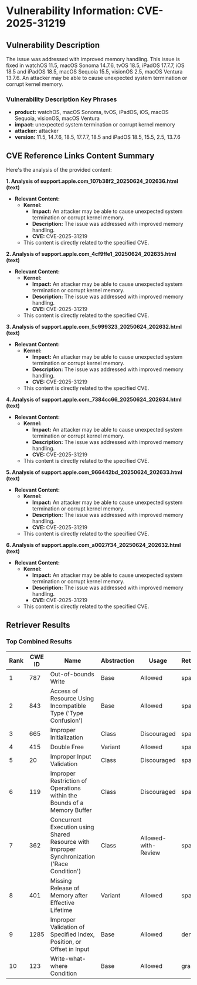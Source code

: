# Vulnerability Information: CVE-2025-31219

## Vulnerability Description
The issue was addressed with improved memory handling. This issue is fixed in watchOS 11.5, macOS Sonoma 14.7.6, tvOS 18.5, iPadOS 17.7.7, iOS 18.5 and iPadOS 18.5, macOS Sequoia 15.5, visionOS 2.5, macOS Ventura 13.7.6. An attacker may be able to cause unexpected system termination or corrupt kernel memory.

### Vulnerability Description Key Phrases
- **product:** watchOS, macOS Sonoma, tvOS, iPadOS, iOS, macOS Sequoia, visionOS, macOS Ventura
- **impact:** unexpected system termination or corrupt kernel memory
- **attacker:** attacker
- **version:** 11.5, 14.7.6, 18.5, 17.7.7, 18.5 and iPadOS 18.5, 15.5, 2.5, 13.7.6

## CVE Reference Links Content Summary
Here's the analysis of the provided content:

**1. Analysis of support.apple.com_107b38f2_20250624_202636.html (text)**

*   **Relevant Content:**
    *   **Kernel:**
        *   **Impact:** An attacker may be able to cause unexpected system termination or corrupt kernel memory.
        *   **Description:** The issue was addressed with improved memory handling.
        *   **CVE:** CVE-2025-31219
    *   This content is directly related to the specified CVE.

**2. Analysis of support.apple.com_4cf9ffe1_20250624_202635.html (text)**

*   **Relevant Content:**
    *   **Kernel:**
        *   **Impact:** An attacker may be able to cause unexpected system termination or corrupt kernel memory.
        *   **Description:** The issue was addressed with improved memory handling.
        *   **CVE:** CVE-2025-31219
    *   This content is directly related to the specified CVE.

**3. Analysis of support.apple.com_5c999323_20250624_202632.html (text)**

*   **Relevant Content:**
    *   **Kernel:**
        *   **Impact:** An attacker may be able to cause unexpected system termination or corrupt kernel memory.
        *   **Description:** The issue was addressed with improved memory handling.
        *   **CVE:** CVE-2025-31219
    *   This content is directly related to the specified CVE.

**4. Analysis of support.apple.com_7384cc66_20250624_202634.html (text)**

*   **Relevant Content:**
    *   **Kernel:**
        *   **Impact:** An attacker may be able to cause unexpected system termination or corrupt kernel memory.
        *   **Description:** The issue was addressed with improved memory handling.
        *   **CVE:** CVE-2025-31219
    *   This content is directly related to the specified CVE.

**5. Analysis of support.apple.com_966442bd_20250624_202633.html (text)**

*   **Relevant Content:**
    *   **Kernel:**
        *   **Impact:** An attacker may be able to cause unexpected system termination or corrupt kernel memory.
        *   **Description:** The issue was addressed with improved memory handling.
        *   **CVE:** CVE-2025-31219
    *   This content is directly related to the specified CVE.

**6. Analysis of support.apple.com_a0027f34_20250624_202632.html (text)**

*   **Relevant Content:**
    *   **Kernel:**
        *   **Impact:** An attacker may be able to cause unexpected system termination or corrupt kernel memory.
        *   **Description:** The issue was addressed with improved memory handling.
        *   **CVE:** CVE-2025-31219
    *   This content is directly related to the specified CVE.

## Retriever Results

### Top Combined Results

| Rank | CWE ID | Name | Abstraction | Usage  | Retrievers | Individual Scores |
|------|--------|------|-------------|-------|------------|-------------------|
| 1 | 787 | Out-of-bounds Write | Base | Allowed | sparse | 0.150 |
| 2 | 843 | Access of Resource Using Incompatible Type ('Type Confusion') | Base | Allowed | sparse | 0.139 |
| 3 | 665 | Improper Initialization | Class | Discouraged | sparse | 0.136 |
| 4 | 415 | Double Free | Variant | Allowed | sparse | 0.136 |
| 5 | 20 | Improper Input Validation | Class | Discouraged | sparse | 0.119 |
| 6 | 119 | Improper Restriction of Operations within the Bounds of a Memory Buffer | Class | Discouraged | sparse | 0.113 |
| 7 | 362 | Concurrent Execution using Shared Resource with Improper Synchronization ('Race Condition') | Class | Allowed-with-Review | sparse | 0.106 |
| 8 | 401 | Missing Release of Memory after Effective Lifetime | Variant | Allowed | sparse | 0.105 |
| 9 | 1285 | Improper Validation of Specified Index, Position, or Offset in Input | Base | Allowed | dense | 0.525 |
| 10 | 123 | Write-what-where Condition | Base | Allowed | graph | 0.003 |


